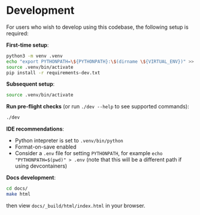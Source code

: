 # Development

For users who wish to develop using this codebase, the following setup is required:

**First-time setup**:

```bash
python3 -m venv .venv
echo "export PYTHONPATH=\${PYTHONPATH}:\$(dirname \${VIRTUAL_ENV})" >> .venv/bin/activate
source .venv/bin/activate
pip install -r requirements-dev.txt
```

**Subsequent setup**:

```bash
source .venv/bin/activate
```

**Run pre-flight checks** (or run `./dev --help` to see supported commands):

```bash
./dev
```

**IDE recommendations**:

- Python intepreter is set to `.venv/bin/python`
- Format-on-save enabled
- Consider a `.env` file for setting `PYTHONPATH`, for example `echo "PYTHONPATH=$(pwd)" > .env`
  (note that this will be a different path if using devcontainers)

**Docs development**:

```bash
cd docs/
make html
```

then view `docs/_build/html/index.html` in your browser.